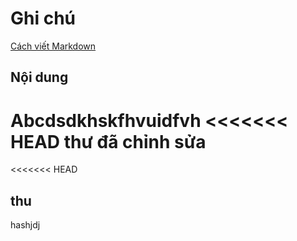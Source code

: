 # Ghi chú
[Cách viết Markdown](https://www.markdownguide.org)
## Nội dung
Abcdsdkhskfhvuidfvh
<<<<<<< HEAD
thư đã chỉnh sửa 
=======
<<<<<<< HEAD
## thu
hashjdj
